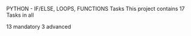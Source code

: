 PYTHON - IF/ELSE, LOOPS, FUNCTIONS
Tasks
This project contains 17 Tasks in all

13 mandatory
3 advanced
